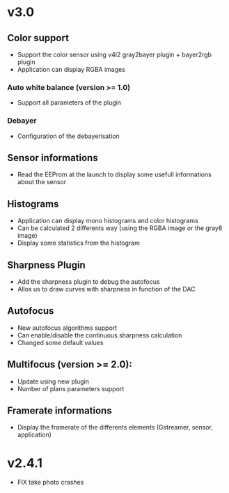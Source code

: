 # v3.0

## Color support

- Support the color sensor using v4l2 gray2bayer plugin + bayer2rgb plugin
- Application can display RGBA images 

### Auto white balance  (version >= 1.0)

- Support all parameters of the plugin

### Debayer

- Configuration of the debayerisation

## Sensor informations 

- Read the EEProm at the launch to display some usefull informations about the sensor

## Histograms

- Application can display mono histograms and color histograms
- Can be calculated 2 differents way (using the RGBA image or the gray8 image)
- Display some statistics from the histogram

## Sharpness Plugin 

- Add the sharpness plugin to debug the autofocus
- Allos us to draw curves with sharpness in function of the DAC


## Autofocus 

- New autofocus algorithms support
- Can enable/disable the continuous sharpness calculation
- Changed some default values

## Multifocus (version >= 2.0): 

- Update using new plugin
- Number of plans parameters support

## Framerate informations 

- Display the framerate of the differents elements (Gstreamer, sensor, application)


# v2.4.1 
- FIX take photo crashes
